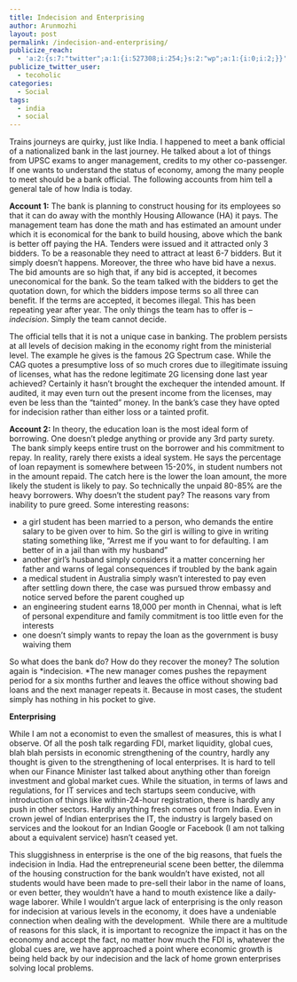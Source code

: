 ```yaml
---
title: Indecision and Enterprising
author: Arunmozhi
layout: post
permalink: /indecision-and-enterprising/
publicize_reach:
  - 'a:2:{s:7:"twitter";a:1:{i:527308;i:254;}s:2:"wp";a:1:{i:0;i:2;}}'
publicize_twitter_user:
  - tecoholic
categories:
  - Social
tags:
  - india
  - social
---
```

Trains journeys are quirky, just like India. I happened to meet a bank official of a nationalized bank in the last journey. He talked about a lot of things from UPSC exams to anger management, credits to my other co-passenger. If one wants to understand the status of economy, among the many people to meet should be a bank official. The following accounts from him tell a general tale of how India is today.

**Account 1:** The bank is planning to construct housing for its employees so that it can do away with the monthly Housing Allowance (HA) it pays. The management team has done the math and has estimated an amount under which it is economical for the bank to build housing, above which the bank is better off paying the HA. Tenders were issued and it attracted only 3 bidders. To be a reasonable they need to attract at least 6-7 bidders. But it simply doesn&#8217;t happens. Moreover, the three who have bid have a nexus. The bid amounts are so high that, if any bid is accepted, it becomes uneconomical for the bank. So the team talked with the bidders to get the quotation down, for which the bidders impose terms so all three can benefit. If the terms are accepted, it becomes illegal. This has been repeating year after year. The only things the team has to offer is &#8211; *indecision*. Simply the team cannot decide.

The official tells that it is not a unique case in banking. The problem persists at all levels of decision making in the economy right from the ministerial level. The example he gives is the famous 2G Spectrum case. While the CAG quotes a presumptive loss of so much crores due to illegitimate issuing of licenses, what has the redone legitimate 2G licensing done last year achieved? Certainly it hasn&#8217;t brought the exchequer the intended amount. If audited, it may even turn out the present income from the licenses, may even be less than the &#8220;tainted&#8221; money. In the bank&#8217;s case they have opted for indecision rather than either loss or a tainted profit.

**Account 2:** In theory, the education loan is the most ideal form of borrowing. One doesn&#8217;t pledge anything or provide any 3rd party surety.  The bank simply keeps entire trust on the borrower and his commitment to repay. In reality, rarely there exists a ideal system. He says the percentage of loan repayment is somewhere between 15-20%, in student numbers not in the amount repaid. The catch here is the lower the loan amount, the more likely the student is likely to pay. So technically the unpaid 80-85% are the heavy borrowers. Why doesn&#8217;t the student pay? The reasons vary from inability to pure greed. Some interesting reasons:

  * <span style="line-height:13px;">a girl student has been married to a person, who demands the entire salary to be given over to him. So the girl is willing to give in writing stating something like, &#8220;Arrest me if you want to for defaulting. I am better of in a jail than with my husband&#8221;</span>
  * another girl&#8217;s husband simply considers it a matter concerning her father and warns of legal consequences if troubled by the bank again
  * a medical student in Australia simply wasn&#8217;t interested to pay even after settling down there, the case was pursued throw embassy and notice served before the parent coughed up
  * an engineering student earns 18,000 per month in Chennai, what is left of personal expenditure and family commitment is too little even for the interests
  * one doesn&#8217;t simply wants to repay the loan as the government is busy waiving them

So what does the bank do? How do they recover the money? The solution again is *indecision. *The new manager comes pushes the repayment period for a six months further and leaves the office without showing bad loans and the next manager repeats it. Because in most cases, the student simply has nothing in his pocket to give.

**Enterprising**

While I am not a economist to even the smallest of measures, this is what I observe. Of all the posh talk regarding FDI, market liquidity, global cues, blah blah persists in economic strengthening of the country, hardly any thought is given to the strengthening of local enterprises. It is hard to tell when our Finance Minister last talked about anything other than foreign investment and global market cues. While the situation, in terms of laws and regulations, for IT services and tech startups seem conducive, with introduction of things like within-24-hour registration, there is hardly any push in other sectors. Hardly anything fresh comes out from India. Even in crown jewel of Indian enterprises the IT, the industry is largely based on services and the lookout for an Indian Google or Facebook (I am not talking about a equivalent service) hasn&#8217;t ceased yet.

This sluggishness in enterprise is the one of the big reasons, that fuels the indecision in India. Had the entrepreneurial scene been better, the dilemma of the housing construction for the bank wouldn&#8217;t have existed, not all students would have been made to pre-sell their labor in the name of loans, or even better, they wouldn&#8217;t have a hand to mouth existence like a daily-wage laborer. While I wouldn&#8217;t argue lack of enterprising is the only reason for indecision at various levels in the economy, it does have a undeniable connection when dealing with the development.  While there are a multitude of reasons for this slack, it is important to recognize the impact it has on the economy and accept the fact, no matter how much the FDI is, whatever the global cues are, we have approached a point where economic growth is being held back by our indecision and the lack of home grown enterprises solving local problems.